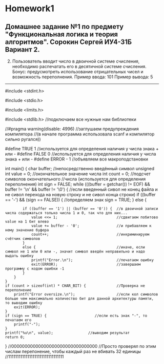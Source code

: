 # Homework1
Домашнее задание №1 по предмету "Функциональная логика и теория алгоритмов".
Сорокин Сергей ИУ4-31Б Вариант 2.
---------------------------------------------------------------------------
2. Пользователь вводит число в двоичной системе счисления, необходимо распечатать его в десятичной системе счисления.
Бонус: предусмотреть использование отрицательных чисел и возможность переполнения.
Пример ввода: 101
Пример вывода: 5
---------------------------------------------------------------------------

#include <stdint.h>

#include <stdio.h>

#include <limits.h>

#include <stdlib.h> //подключаем все нужные нам библиотеки

//#pragma warning(disable: 4996) //заглушаем предупреждения компилятора 
                                 //(в начале программа использовала scanf и компилятор сильно ругался))

#define TRUE 1   //используется для определения наличия у числа знака + или - 
#define FALSE 0  //используется для определения наличия у числа знака + или -
#define ERROR - 1   //объявляем все макроподстановки

int main() {
    char buffer; //непосредственно введённый символ
    unsigned int value = 0; //окончательное значение числа
    int count = 0; //подсчет символов окончательного 
                   //числа (используется для определения переполнения) 
    int sign = FALSE;
    while (((buffer = getchar()) != EOF) && buffer != '\n' && buffer != '\0') {  //если введенный сивол не конец файла и не сивол перехода на новую строку и не сивол конца строки) 
        if ((buffer == '-') && (sign == FALSE)) { //определяем знак
            sign = TRUE;
        }
        else {

            if ((buffer == '1') || (buffer == '0')) {  //в двоичной записи числа содержаться только числа 1 и 0, так что для них...
                value <<= 1;                           //сдвигаем побитово value на 1 бит влево
                value += buffer - '0';                 //и прибавляем к нему значение буфера
                count++;                               //инкриминируем счётчик символов
            }
            else {                                     //иначе, если символ не 1 или 0 или -, значит символ введён неправильно и надо выдать ошибку 
                printf("Error.\n");                    //печатаем ошибку
                exit(ERROR);                           //завершаем программу с кодом ошибки -1
            }
        }
    }                                                  
    if (count > sizeof(int) * CHAR_BIT) {              //Проверка не переполнение
        printf("Error oversize.\n");                   //если кол символов больше чем максимально количество бит для данной архитектуры памяти, то выводим ошибку
        exit(ERROR);
    }
    if (sign == TRUE) {                      //если есть знак "-", то печатаем его
        printf("-");
    }
    printf("%u\n", value);                //выводим результат
    return 0;
}
//00000000000000000000000000000000       //Просто проверял по этим числам перепонение, чтобы каждый раз не вбивать 32 единицы
//11111111111111111111111111111111

